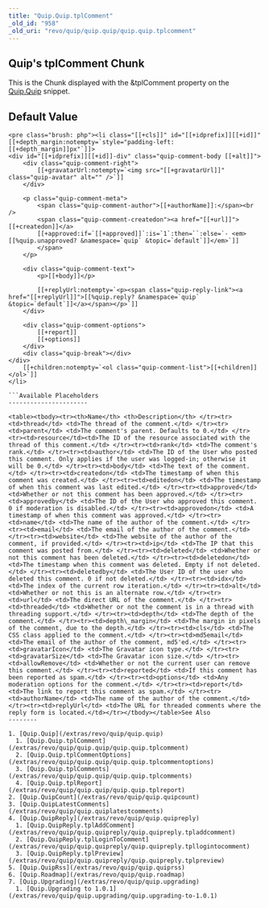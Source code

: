 ```yaml
---
title: "Quip.Quip.tplComment"
_old_id: "958"
_old_uri: "revo/quip/quip.quip/quip.quip.tplcomment"
---
```


Quip's tplComment Chunk
-----------------------

This is the Chunk displayed with the &tplComment property on the [Quip.Quip](/extras/revo/quip/quip.quip "Quip.Quip") snippet.

Default Value
-------------

```
<pre class="brush: php"><li class="[[+cls]]" id="[[+idprefix]][[+id]]" [[+depth_margin:notempty=`style="padding-left: [[+depth_margin]]px"`]]>
<div id="[[+idprefix]][[+id]]-div" class="quip-comment-body [[+alt]]">
    <div class="quip-comment-right">
        [[+gravatarUrl:notempty=`<img src="[[+gravatarUrl]]" class="quip-avatar" alt="" />`]]
    </div>

    <p class="quip-comment-meta">
        <span class="quip-comment-author">[[+authorName]]:</span><br />
        <span class="quip-comment-createdon"><a href="[[+url]]">[[+createdon]]</a>
        [[+approved:if=`[[+approved]]`:is=`1`:then=``:else=`- <em>[[%quip.unapproved? &namespace=`quip` &topic=`default`]]</em>`]]
        </span>
    </p>

    <div class="quip-comment-text">
        <p>[[+body]]</p>

        [[+replyUrl:notempty=`<p><span class="quip-reply-link"><a href="[[+replyUrl]]">[[%quip.reply? &namespace=`quip` &topic=`default`]]</a></span></p>`]]
    </div>

    <div class="quip-comment-options">
        [[+report]]
        [[+options]]
    </div>
    <div class="quip-break"></div>
</div>
    [[+children:notempty=`<ol class="quip-comment-list">[[+children]]</ol>`]]
</li>

```Available Placeholders
----------------------

<table><tbody><tr><th>Name</th> <th>Description</th> </tr><tr><td>thread</td> <td>The thread of the comment.</td> </tr><tr><td>parent</td> <td>The comment's parent. Defaults to 0.</td> </tr><tr><td>resource</td><td>The ID of the resource associated with the thread of this comment.</td> </tr><tr><td>rank</td> <td>The comment's rank.</td> </tr><tr><td>author</td> <td>The ID of the User who posted this comment. Only applies if the user was logged-in; otherwise it will be 0.</td> </tr><tr><td>body</td> <td>The text of the comment.</td> </tr><tr><td>createdon</td> <td>The timestamp of when this comment was created.</td> </tr><tr><td>editedon</td> <td>The timestamp of when this comment was last edited.</td> </tr><tr><td>approved</td> <td>Whether or not this comment has been approved.</td> </tr><tr><td>approvedby</td> <td>The ID of the User who approved this comment. 0 if moderation is disabled.</td> </tr><tr><td>approvedon</td> <td>A timestamp of when this comment was approved.</td> </tr><tr><td>name</td> <td>The name of the author of the comment.</td> </tr><tr><td>email</td> <td>The email of the author of the comment.</td> </tr><tr><td>website</td> <td>The website of the author of the comment, if provided.</td> </tr><tr><td>ip</td> <td>The IP that this comment was posted from.</td> </tr><tr><td>deleted</td> <td>Whether or not this comment has been deleted.</td> </tr><tr><td>deletedon</td> <td>The timestamp when this comment was deleted. Empty if not deleted.</td> </tr><tr><td>deletedby</td> <td>The User ID of the user who deleted this comment. 0 if not deleted.</td> </tr><tr><td>idx</td> <td>The index of the current row iteration.</td> </tr><tr><td>alt</td> <td>Whether or not this is an alternate row.</td> </tr><tr><td>url</td> <td>The direct URL of the comment.</td> </tr><tr><td>threaded</td> <td>Whether or not the comment is in a thread with threading support.</td> </tr><tr><td>depth</td> <td>The depth of the comment.</td> </tr><tr><td>depth\_margin</td> <td>The margin in pixels of the comment, due to the depth.</td> </tr><tr><td>cls</td> <td>The CSS class applied to the comment.</td> </tr><tr><td>md5email</td> <td>The email of the author of the comment, md5'ed.</td> </tr><tr><td>gravatarIcon</td> <td>The Gravatar icon type.</td> </tr><tr><td>gravatarSize</td> <td>The Gravatar icon size.</td> </tr><tr><td>allowRemove</td> <td>Whether or not the current user can remove this comment.</td> </tr><tr><td>reported</td> <td>If this comment has been reported as spam.</td> </tr><tr><td>options</td> <td>Any moderation options for the comment.</td> </tr><tr><td>report</td> <td>The link to report this comment as spam.</td> </tr><tr><td>authorName</td> <td>The name of the author of the comment.</td> </tr><tr><td>replyUrl</td> <td>The URL for threaded comments where the reply form is located.</td></tr></tbody></table>See Also
--------

1. [Quip.Quip](/extras/revo/quip/quip.quip)
  1. [Quip.Quip.tplComment](/extras/revo/quip/quip.quip/quip.quip.tplcomment)
  2. [Quip.Quip.tplCommentOptions](/extras/revo/quip/quip.quip/quip.quip.tplcommentoptions)
  3. [Quip.Quip.tplComments](/extras/revo/quip/quip.quip/quip.quip.tplcomments)
  4. [Quip.Quip.tplReport](/extras/revo/quip/quip.quip/quip.quip.tplreport)
2. [Quip.QuipCount](/extras/revo/quip/quip.quipcount)
3. [Quip.QuipLatestComments](/extras/revo/quip/quip.quiplatestcomments)
4. [Quip.QuipReply](/extras/revo/quip/quip.quipreply)
  1. [Quip.QuipReply.tplAddComment](/extras/revo/quip/quip.quipreply/quip.quipreply.tpladdcomment)
  2. [Quip.QuipReply.tplLoginToComment](/extras/revo/quip/quip.quipreply/quip.quipreply.tpllogintocomment)
  3. [Quip.QuipReply.tplPreview](/extras/revo/quip/quip.quipreply/quip.quipreply.tplpreview)
5. [Quip.QuipRss](/extras/revo/quip/quip.quiprss)
6. [Quip.Roadmap](/extras/revo/quip/quip.roadmap)
7. [Quip.Upgrading](/extras/revo/quip/quip.upgrading)
  1. [Quip.Upgrading to 1.0.1](/extras/revo/quip/quip.upgrading/quip.upgrading-to-1.0.1)